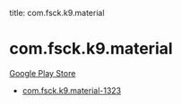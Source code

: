 title: com.fsck.k9.material
# com.fsck.k9.material


[Google Play Store](https://play.google.com/store/apps/details?id=com.fsck.k9.material)


* [com.fsck.k9.material-1323](./com.fsck.k9.material-1323/)